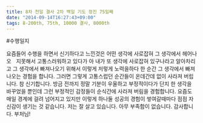 ```yaml
---
title: 8차 천일 결사 2차 백일 기도 정진 75일째
date: "2014-09-14T16:27:43+09:00"
tags: 8-200th, 75th, 10000 결사, 8000th
---
```


#수행일지

요즘들어 수행을 하면서 신기하다고 느낀것은 어떤 생각에 사로잡혀 그 생각에서 헤어나오ᅠ지못해서 고통스러워하고 있다가 아 내가 또 생각에 사로잡혀 있구나라고 알아차리고 그 생각에서 빠져나오기 위해서 이렇게 저렇게 노력을하다 한 순간 그 생각에서 빠져나오는 경험을 합니다. 그러면 그렇게 고통스럽던 순간들이 온데간데 없이 사라져 버립니다. 참 신기합니다. 방금 전까지 정말 기분이 우울하고 부정적이다가 단지 한 생각을 바꾸었을 뿐인데 그런 부정적인 감정들이 순식간에 사라져 버림을 경험합니다. 요즘도 매일 경계에 걸려 넘어지고 있지만 이렇게 하나둘 성공의 경험이 쎃여갈때마다 점점 자신감이 생기는 것 같습니다. 저는 잘 살고 있습니다. 아무 부족함이 없습니다. 감사합니다. 부처님!
